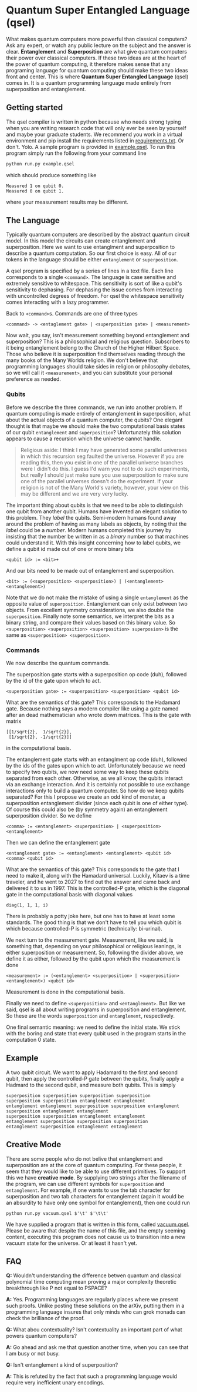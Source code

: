 # Quantum Super Entangled Language (qsel)

What makes quantum computers more powerful than classical computers?  Ask 
any expert, or watch any public lecture on the subject and the answer
is clear.  **Entanglement** and **Superposition** are what give quantum
computers their power over classical computers.  If these two ideas
are at the heart of the power of quantum computing, it therefore makes
sense that any programing language for quantum computing should make 
these two ideas front and center.  This is where **Quantum Super Entangled
Language** (qsel) comes in.  It is a quantum programming language made
entirely from superposition and entanglement.

## Getting started

The qsel compiler is written in python because who needs strong typing
when you are writing research code that will only ever be seen by yourself
and maybe your graduate students. We recommend you work in a virtual 
environment and pip install the requirements listed in 
[requirements.txt](requirements.txt). Or don't. Yolo.  A sample program 
is provided in [example.qsel](example.qsel). To run this program simply
run the following from your command line
```bash
python run.py example.qsel
```
which should produce something like
```
Measured 1 on qubit 0.
Measured 0 on qubit 1.
```
where your measurement results may be different.

## The Language

Typically quantum computers are described by the abstract quantum circuit
model. In this model the circuits can create entanglement and superposition.
Here we want to use entanglment and superposition to describe a quantum
computation. So our first choice is easy. All of our tokens in the 
language should be either ``entanglement`` or ``superposition``.

A qsel program is specified by a series of lines in a text file.
Each line corresponds to a single ``<command>``. The language is case
sensitive and extremely sensitive to whitespace. This sensitivity is sort
of like a qubit's sensitivity to dephasing.  For dephasing the issue comes
from interacting with uncontrolled degrees of freedom. For qsel the
whitespace sensitivity comes interacting with a lazy programmer.

Back to ``<command>``s. Commands are one of three types
```
<command> -> <entaglement gate> | <superposition gate> | <measurement>
```
Now wait, you say, isn't measurement something beyond entanglement
and superposition?  This is a philosophical and religious question.
Subscribers to it being entanglement belong to the Church of the Higher
Hilbert Space. Those who believe it is superposition find themselves
reading through the many books of the Many Worlds religion.
We don't believe that programming languages should take sides in 
religion or philosophy debates, so we will call it ``<measurement>``,
and you can substitute your personal preference as needed.

### Qubits

Before we describe the three commands, we run into another problem.
If quantum computing is made entirely of entanglement in superposition,
what about the actual objects of a quantum computer, the qubits?
One elegant thought is that maybe we should make the two computational
basis states of our qubit ``entanglement`` and ``superposition``?
Unfortunately this solution appears to cause a recursion which the
universe cannot handle. 
> Religious aside: I think I may have generated some parallel universes
> in which this recursion seg faulted the universe. However if you are
> reading this, then you exist in one of the parallel universe branches
> were I didn't do this.  I guess I'd warn you not to do such 
> experiments, but really I should just make sure you use superposition
> to make sure one of the parallel universes doesn't do the experiment.
> If your religion is not of the Many World's variety, however, your
> view on this may be different and we are very very lucky.

The important thing about qubits is that we need to be able to 
distinguish one qubit from another qubit. Humans have invented
an elegant solution to this problem. They *label* the qubits.
Semi-modern humans found away around the problem of having as 
many labels as objects, by noting that the *label* could be a 
*number*. Modern humans completed this journey by insisting that
the number be written in as a *binary* number so that machines
could understand it. With this insight concerning how to label 
qubits, we define a qubit id made out of one or more binary bits
```
<qubit id> := <bit>+
```
And our bits need to be made out of entanglement and superposition.
```
<bit> := (<superposition> <superposition>) | (<entanglement> <entanglement>)
```
Note that we do not make  the mistake of using a single 
``entanglement`` as the opposite  value of ``superposition``. 
Entanglement can only exist between two objects. From excellent
symmetry considerations, we also double the ``superposition``. 
Finally note some semantics, we interpret the bits as a binary 
string, and compare their values based on this binary value.  So
``<superposition> <superposition> <superposition> superposion>``
is the same as ``<superposition> <superposition>``.

### Commands

We now describe the quantum commands.

The superposition gate starts with a superposition op code (duh),
followed by the id of the gate upon which to act.
```
<superposition gate> := <superposition> <superposition> <qubit id>  
```
What are the semantics of this gate? This corresponds to the 
Hadamard gate.  Because nothing says a modern compiler like using
a gate named after an dead mathematician who wrote down matrices.
This is the gate with matrix
```
[[1/sqrt{2},  1/sqrt{2}],
 [1/sqrt{2}, -1/sqrt{2}]]
```
in the computational basis.

The entanglement gate starts with an entanglment op code (duh),
followed by the ids of the gates upon which to act. Unfortunately
because we need to specify two qubits, we now need some way to
keep these qubits separated from each other.  Otherwise, as we all
know, the qubits interact via an exchange interaction. And it 
is certainly not possible to use exchange interactions only to 
build a quantum computer.  So how do we keep qubits separated?
For this I propose we create an odd kind of monster, a superposition
entanglement divider (since each qubit is one of either type).
Of course this could also be (by symmetry again) an entanglement
superposition divider. So we define
```
<comma> := <entanglement> <superposition> | <superposition> <entanglement>
```
Then we can define the entanglement gate
```
<entanglement gate> := <entanglement> <entanglement> <qubit id> <comma> <qubit id>
```
What are the semantics of this gate? This corresponds to the gate
that I need to make it, along with the Hamadard universal. 
Luckily, Kitaev is a time traveler, and he went to 2027 to 
find out the answer and came back and delivered it to us in 
1997. This is the controlled-P gate, which is the diagonal gate
in the computational basis with diagonal values
```
diag(1, 1, 1, i)
```
There is probably a potty joke here, but one has to have at least
some standards. The good thing is that we don't have to tell you
which qubit is which because controlled-P is symmetric (technically:
bi-urinal).

We next turn to the measurement gate. Measurement,
like we said, is something that, depending on your philosophical
or religious leanings, is either superposition or measurement.
So, following the divider above, we define it as either, followed
by the qubit upon which the measurement is done
```
<measurement> := (<entanglement> <superposition> | <superposition> <entanglement>) <qubit id>
```
Measurement is done in the computational basis.

Finally we need to define ``<superposition>`` and ``<entanglement>``.
But like we said, qsel is all about writing programs in superposition
and entanglement.  So these are the words ``superposition`` and 
``entanglement``, respectively.

One final semantic meaning: we need to define the initial state.
We stick with the boring and state that every qubit used in the 
program starts in the computation 0 state.

## Example

A two qubit circuit. We want to apply Hadamard to the first and
second qubit, then apply the controlled-P gate between the qubits,
finally apply a Hadmard to the second qubit, and measure both
qubits. This is simply
```
superposition superposition superposition superposition
superposition superposition entanglement entanglement
entanglement entanglement superposition superposition entanglement superposition entanglement entanglement
superposition superposition entanglement entanglement
entanglement superposition superposition superposition
entanglement superposition entanglement entanglement
```

## Creative Mode

There are some people who do not belive that entanglement and
superposition are at the core of quantum computing.  For these
people, it seem that they would like to be able to use different
primitives.  To support this we have **creative mode**.  By 
supplying two strings after the filename of the program, we 
can use different symbols for ``superposition`` and ``entanglement``.
For example, if one wants to use the tab character for superposition
and two tab characters for entanglement (again it would be an
absurdity to have only one symbol for entanglement), then one
could run
```
python run.py vacuum.qsel $'\t' $'\t\t'
```
We have supplied a program that is written in this form, called
[vacuum.qsel](vacuum.qsel).  Please be aware that despite the name
of this file, and the empty seeming content, executing this program 
does not cause us to transition into a new vacuum state for the universe.
Or at least it hasn't yet.

## FAQ

**Q:** Wouldn't understanding the difference betwen quantum and classical
polynomial time computing mean proving a major complexity theoretic 
breakthrough like P not equal to PSPACE?

**A:** Yes. Programming languages are regularly places where we present
such proofs. Unlike posting these solutions on the arXiv, putting them
in a programming language insures that only minds who can grok monads
can check the brilliance of the proof.

**Q:** What abou contextuality? Isn't contextuality an important part of
what powers quantum computers?

**A:** Go ahead and ask me that question another time, when you can see
that I am busy or not busy.

**Q:** Isn't entanglement a kind of superposition?

**A:** This is refuted by the fact that such a programming language would
require very inefficient unary encodings.
